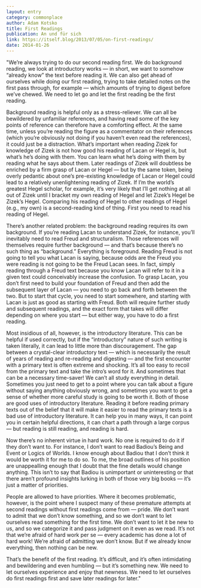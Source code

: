```yaml
---
layout: entry
category: commonplace
author: Adam Kotsko
title: First Readings
publication: An und für sich
link: https://itself.blog/2013/07/05/on-first-readings/
date: 2014-01-26
---
```


"We’re always trying to do our second reading first. We do background reading, we look at introductory works — in short, we want to somehow “already know” the text before reading it. We can also get ahead of ourselves while doing our first reading, trying to take detailed notes on the first pass through, for example — which amounts of trying to digest before we’ve chewed. We need to let go and let the first reading be the first reading.

Background reading is helpful only as a stress-reliever. We can all be bewildered by unfamiliar references, and having read some of the key points of reference can therefore have a comforting effect. At the same time, unless you’re reading the figure as a commentator on their references (which you’re obviously not doing if you haven’t even read the references), it could just be a distraction. What’s important when reading Zizek for knowledge of Zizek is not how good his reading of Lacan or Hegel is, but what’s he’s doing with them. You can learn what he’s doing with them by reading what he says about them. Later readings of Zizek will doubtless be enriched by a firm grasp of Lacan or Hegel — but by the same token, being overly pedantic about one’s pre-existing knowledge of Lacan or Hegel could lead to a relatively unenlightening reading of Zizek. If I’m the world’s greatest Hegel scholar, for example, it’s very likely that I’ll get nothing at all out of Zizek until I bracket my own reading of Hegel and let Zizek’s Hegel be Zizek’s Hegel. Comparing his reading of Hegel to other readings of Hegel (e.g., my own) is a second-reading kind of thing. First you need to read his reading of Hegel.

There’s another related problem: the background reading requires its own background. If you’re reading Lacan to understand Zizek, for instance, you’ll inevitably need to read Freud and structuralism. Those references will themselves require further background — and that’s because there’s no such thing as “background.” Everything is foreground. Reading Freud is not going to tell you what Lacan is saying, because odds are the Freud you were reading is not going to be the Freud Lacan sees. In fact, simply reading through a Freud text because you know Lacan will refer to it in a given text could conceivably increase the confusion. To grasp Lacan, you don’t first need to build your foundation of Freud and then add the subsequent layer of Lacan — you need to go back and forth between the two. But to start that cycle, you need to start somewhere, and starting with Lacan is just as good as starting with Freud. Both will require further study and subsequent readings, and the exact form that takes will differ depending on where you start — but either way, you have to do a first reading.

Most insidious of all, however, is the introductory literature. This can be helpful if used correctly, but if the “introductory” nature of such writing is taken literally, it can lead to little more than discouragement. The gap between a crystal-clear introductory text — which is necessarily the result of years of reading and re-reading and digesting — and the first encounter with a primary text is often extreme and shocking. It’s all too easy to recoil from the primary text and take the intro’s word for it. And sometimes that can be a necessary time-saver! We can’t all study everything in detail. Sometimes you just need to get to a point where you can talk about a figure without saying anything obviously wrong, and sometimes you want to get a sense of whether more careful study is going to be worth it. Both of those are good uses of introductory literature. Reading it before reading primary texts out of the belief that it will make it easier to read the primary texts is a bad use of introductory literature. It can help you in many ways, it can point you in certain helpful directions, it can chart a path through a large corpus — but reading is still reading, and reading is hard.

Now there’s no inherent virtue in hard work. No one is required to do it if they don’t want to. For instance, I don’t want to read Badiou’s Being and Event or Logics of Worlds. I know enough about Badiou that I don’t think it would be worth it for me to do so. To me, the broad outlines of his position are unappealling enough that I doubt that the fine details would change anything. This isn’t to say that Badiou is unimportant or uninteresting or that there aren’t profound insights lurking in both of those very big books — it’s just a matter of priorities.

People are allowed to have priorities. Where it becomes problematic, however, is the point where I suspect many of these premature attempts at second readings without first readings come from — pride. We don’t want to admit that we don’t know something, and so we don’t want to let ourselves read something for the first time. We don’t want to let it be new to us, and so we categorize it and pass judgment on it even as we read. It’s not that we’re afraid of hard work per se — every academic has done a lot of hard work! We’re afraid of admitting we don’t know. But if we already know everything, then nothing can be new.

That’s the benefit of the first reading. It’s difficult, and it’s often intimidating and bewildering and even humbling — but it’s something new. We need to let ourselves experience and enjoy that newness. We need to let ourselves do first readings first and save later readings for later."
